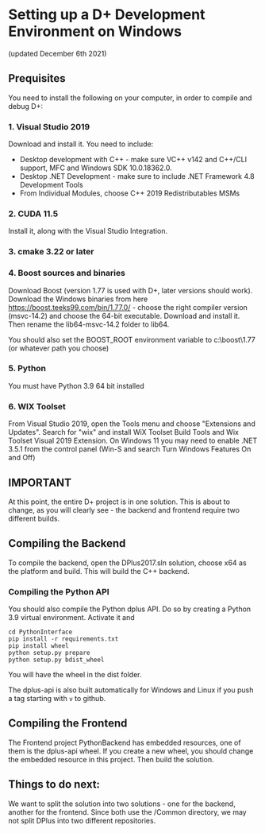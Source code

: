 # Setting up a D+ Development Environment on Windows
(updated December 6th 2021)

## Prequisites
You need to install the following on your computer, in order to compile and debug D+:

### 1. Visual Studio 2019
Download and install it. You need to include:

* Desktop development with C++ - make sure VC++ v142 and C++/CLI support, MFC and Windows SDK 10.0.18362.0.
* Desktop .NET Development - make sure to include .NET Framework 4.8 Development Tools
* From Individual Modules, choose C++ 2019 Redistributables MSMs

### 2. CUDA 11.5
Install it, along with the Visual Studio Integration.

### 3. cmake 3.22 or later

### 4. Boost sources and binaries
Download Boost (version 1.77 is used with D+, later versions should work). Download the Windows binaries from here https://boost.teeks99.com/bin/1.77.0/ - choose the right compiler version (msvc-14.2) and choose the 64-bit executable. Download and install it. Then rename the lib64-msvc-14.2 folder to lib64.

You should also set the BOOST_ROOT environment variable to c:\boost\1.77 (or whatever path you choose)

### 5. Python
You must have Python 3.9 64 bit installed

### 6. WIX Toolset
From Visual Studio 2019, open the Tools menu and choose "Extensions and Updates". Search for "wix" and install WiX Toolset Build Tools and Wix Toolset Visual 2019 Extension. On Windows 11 you may need to enable .NET 3.5.1 from the control panel (Win-S and search Turn Windows Features On and Off)

## IMPORTANT
At this point, the entire D+ project is in one solution. This is about to change, as you will clearly see - the backend and frontend require two different builds.

## Compiling the Backend
To compile the backend, open the DPlus2017.sln solution, choose x64 as the platform and build. This will build the C++ backend.

### Compiling the Python API
You should also compile the Python dplus API. Do so by creating a Python 3.9 virtual environment. Activate it and

    cd PythonInterface
    pip install -r requirements.txt
    pip install wheel
    python setup.py prepare
    python setup.py bdist_wheel

You will have the wheel in the dist folder.

The dplus-api is also built automatically for Windows and Linux if you push a tag starting with `v` to github.

## Compiling the Frontend
The Frontend project PythonBackend has embedded resources, one of them is the dplus-api wheel. If you create a new wheel, you should change the embedded resource in this project. Then build the solution.

## Things to do next:
We want to split the solution into two solutions - one for the backend, another for the frontend. Since both use the /Common directory, we may not split DPlus into two different repositories.



